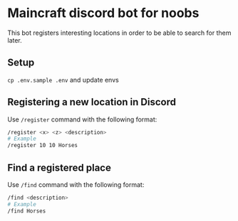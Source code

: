# Maincraft discord bot for noobs
This bot registers interesting locations in order to be able to search for them later.

## Setup
`cp .env.sample .env` and update envs

## Registering a new location in Discord
Use `/register` command with the following format:
```bash
/register <x> <z> <description>
# Example
/register 10 10 Horses
```

## Find a registered place
Use `/find` command with the following format:

```bash
/find <description>
# Example
/find Horses
```